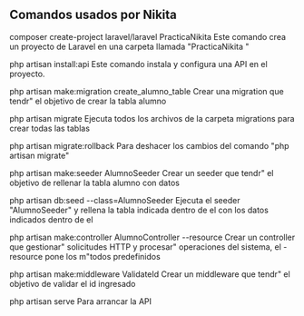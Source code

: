 ## Comandos usados por Nikita

composer create-project laravel/laravel PracticaNikita
Este comando crea un proyecto de Laravel en una carpeta llamada "PracticaNikita "

php artisan install:api
Este comando instala y configura una API en el proyecto.

php artisan make:migration create_alumno_table
Crear una migration que tendr" el objetivo de crear la tabla alumno

php artisan migrate
Ejecuta todos los archivos de la carpeta migrations para crear todas las tablas

php artisan migrate:rollback
Para deshacer los cambios del comando "php artisan migrate"

php artisan make:seeder AlumnoSeeder
Crear un seeder que tendr" el objetivo de rellenar la tabla alumno con datos

php artisan db:seed --class=AlumnoSeeder
Ejecuta el seeder "AlumnoSeeder" y rellena la tabla indicada dentro de el con los datos indicados dentro de el

php artisan make:controller AlumnoController --resource
Crear un controller que gestionar" solicitudes HTTP y procesar" operaciones del sistema, el -resource pone los m"todos predefinidos

php artisan make:middleware ValidateId
Crear un middleware que tendr" el objetivo de validar el id ingresado

php artisan serve
Para arrancar la API
